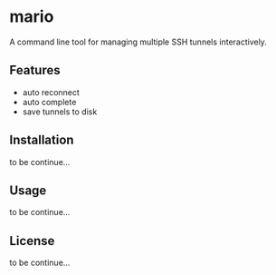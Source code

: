 # mario

A command line tool for managing multiple SSH tunnels interactively.

## Features

 + auto reconnect
 + auto complete
 + save tunnels to disk
 
## Installation
 
 to be continue...
 
## Usage

 to be continue...
 
## License

 to be continue...
 
 
